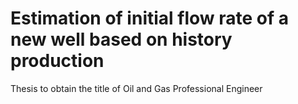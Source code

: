 # Estimation of initial flow rate of a new well based on history production

Thesis to obtain the title of Oil and Gas Professional Engineer
